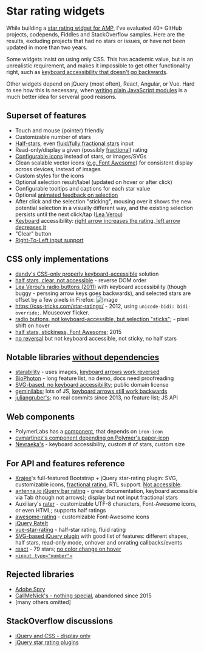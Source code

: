 # Star rating widgets

While building a [star rating widget for AMP](https://github.com/ampproject/amphtml/issues/2691), I've evaluated 40+ GitHub projects, codepends, Fiddles and StackOverflow samples. Here are the results, excluding projects that had no stars or issues, or have not been updated in more than two years.

Some widgets insist on using only CSS. This has academic value, but is an unrealistic requirement, and makes it impossible to get other functionality right, such as [keyboard accessibility that doesn't go backwards](https://github.com/LunarLogic/starability/issues/15).

Other widgets depend on jQuery (most often), React, Angular, or Vue. Hard to see how this is necessary, when [writing plain JavaScript modules](https://pinboard.in/u:dandv/b:0abee96871f2) is a much better idea for serveral good reasons.


## Superset of features

* Touch and mouse (pointer) friendly
* Customizable number of stars
* [Half-stars](https://codepen.io/jamesbarnett/pen/vlpkh), even [fluid/fully fractional stars](https://jsfiddle.net/craig_h_411/992o7cq5/) input
* Read-only/display a given (possibly [fractional](http://codepen.io/Bluetidepro/pen/GkpEa)) rating
* [Configurable icons](http://auxiliary.github.io/rater) instead of stars, or images/SVGs
* Clean scalable vector icons ([e.g. Font Awesome](http://www.cssscript.com/simple-5-star-rating-system-with-css-and-html-radios/)) for consistent display across devices, instead of images
* Custom styles for the icons
* Optional selection result/label (updated on hover or after click)
* Configurable tooltips and captions for each star value
* Optional [animated feedback on selection](http://lunarlogic.github.io/starability/)
* After click and the selection "sticking", mousing over it shows the new potential selection in a visually different way, and the existing selection persists until the next click/tap ([Lea Verou](http://lea.verou.me/2011/08/accessible-star-rating-widget-with-pure-css/))
* [Keyboard](https://developer.mozilla.org/en-US/docs/Web/Accessibility/An_overview_of_accessible_web_applications_and_widgets#Keyboard_navigation) accessibility: [right arrow increases the rating, left arrow decreases it](http://codepen.io/mburnette/pen/eNNZbm)
* "Clear" button
* [Right-To-Left input support](http://plugins.krajee.com/star-rating-demo-basic-usage#basic-example-8)


## CSS only implementations

- [dandv's CSS-only properly keyboard-accessible](http://jsbin.com/zejeba/) solution
- [half stars, clear, not accessible](https://codepen.io/mrk1989/pen/mLeHJ) - reverse DOM order
- [Lea Verou's radio buttons (2011)](http://lea.verou.me/2011/08/accessible-star-rating-widget-with-pure-css/) with keyboard accessibility (though buggy - perssing arrow keys goes backwards), and selected stars are offset by a few pixels in Firefox: 
![image](https://cloud.githubusercontent.com/assets/33569/22502661/b4e914f0-e822-11e6-9c05-9f9d10cd3035.png)
- https://css-tricks.com/star-ratings/ - 2012, using `unicode-bidi: bidi-override;`. Mouseover flicker.
- [radio buttons, not keyboard-accessible, but selection "sticks"](https://www.everythingfrontend.com/posts/star-rating-input-pure-css.html); - pixel shift on hover
- [half stars, stickiness, Font Awesome](https://codepen.io/jamesbarnett/pen/vlpkh); 2015
- [no reversal](http://jsfiddle.net/y9zeLr1n/26/) but not keyboard accessible, not sticky, no half stars


## Notable libraries [without dependencies](https://github.com/GiuseppeScalese/JS-Star-Rating-Widget/issues/1)

- [starability](https://github.com/LunarLogic/starability/issues/17) - uses images, [keyboard arrows work reversed](https://github.com/LunarLogic/starability/issues/15)
- [BioPhoton](https://github.com/BioPhoton/css-star-rating) - long feature list, no demo, docs need proofreading
- [SVG-based, no keyboard accessibility](https://github.com/aaronpk/rating-stars); public domain license
- [geminilabs](https://github.com/geminilabs/star-rating.js); lots of JS, [keyboard arrows still work backwards](https://github.com/geminilabs/star-rating.js/issues/1)
- [juliangruber's](https://github.com/juliangruber/rating); no real commits since 2013, no feature list; JS API


## Web components
- PolymerLabs has a [component](https://github.com/PolymerLabs/star-ratings), that depends on `iron-icon`
- [cvmartinez's component depending on Polymer's paper-icon](https://github.com/cmartinezv/star-rating)
- [Nevraeka's](https://github.com/Nevraeka/star-rating) - keyboard accessibility, custom # of stars, custom size


## For API and features reference
* [Krajee](http://plugins.krajee.com/star-rating)'s full-featured Bootstrap + jQuery star-rating plugin: SVG, customizable icons, [fractional rating](http://plugins.krajee.com/star-rating-demo-basic-usage#basic-example-2), RTL support. [Not accessible](https://github.com/kartik-v/bootstrap-star-rating/issues/129).
* [antenna.io jQuery bar rating](http://antenna.io/demo/jquery-bar-rating/examples/) - great documentation, keyboard accessible via Tab (though not arrows); display but not input fractional stars
* Auxiliary's [rater](http://auxiliary.github.io/rater/) - customizable UTF-8 characters, Font-Awesome icons, or even HTML; supports half ratings
* [awesome-rating](https://github.com/bandraszyk/awesome-rating) - customizable Font-Awesome icons
* [jQuery RateIt](http://stackoverflow.com/questions/4542883/jquery-star-rating/13176213#13176213)
* [vue-star-rating](https://github.com/craigh411/vue-star-rating) - half-star rating, fluid rating
* [SVG-based jQuery plugin](https://github.com/nashio/star-rating-svg/) with good list of features: different shapes, half stars, read-only mode, onhover and onrating callbacks/events
* [react](https://github.com/voronianski/react-star-rating-component) - 79 stars; [no color change on hover](https://github.com/voronianski/react-star-rating-component/issues/19)
* [`<input type="number">`](https://github.com/javiertoledo/bootstrap-rating-input)


## Rejected libraries
* [Adobe Spry](https://adobe.github.io/Spry/samples/rating/RatingSample.html)
* [CallMeNick's - nothing special](https://github.com/callmenick/five-star-rating/issues/9), abandoned since 2015
* [many others omitted]


## StackOverflow discussions

* [jQuery and CSS - display only](http://stackoverflow.com/questions/1987524/turn-a-number-into-star-rating-display-using-jquery-and-css?rq=1)
* [jQuery star rating plugins](http://stackoverflow.com/questions/4542883/jquery-star-rating)
